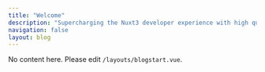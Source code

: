 ```yaml
---
title: "Welcome"
description: "Supercharging the Nuxt3 developer experience with high quality modules and tools!"
navigation: false
layout: blog
---
```


No content here. Please edit `/layouts/blogstart.vue`.

